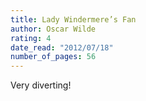 ```yaml
---
title: Lady Windermere’s Fan
author: Oscar Wilde
rating: 4
date_read: "2012/07/18"
number_of_pages: 56
---
```


Very diverting!